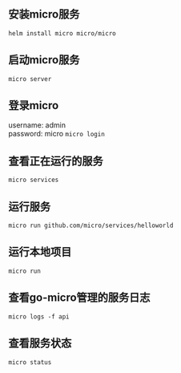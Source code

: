 ## 安装micro服务
`helm install micro micro/micro`
## 启动micro服务 
`micro server`
## 登录micro
username: admin  
password:  micro 
`micro login`
## 查看正在运行的服务
`micro services`
## 运行服务
`micro run github.com/micro/services/helloworld`
## 运行本地项目
`micro run`
## 查看go-micro管理的服务日志
`micro logs -f api`
## 查看服务状态
`micro status`